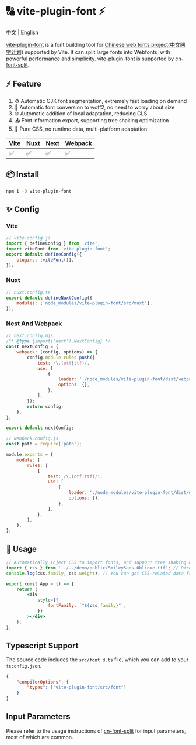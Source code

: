 # 🔠 vite-plugin-font ⚡

[中文](https://github.com/KonghaYao/cn-font-split/blob/ts/packages/vite/README_zh.md) | [English](https://github.com/KonghaYao/cn-font-split/blob/ts/packages/vite/README.md)

[vite-plugin-font](https://www.npmjs.com/package/vite-plugin-font) is a font building tool for [Chinese web fonts project(中文网字计划)](https://chinese-font.netlify.app) supported by Vite. It can split large fonts into Webfonts, with powerful performance and simplicity. vite-plugin-font is supported by [cn-font-split](https://www.npmjs.com/package/cn-font-split).

## ⚡ Feature

1. ⚙️ Automatic CJK font segmentation, extremely fast loading on demand
2. 🔄 Automatic font conversion to woff2, no need to worry about size
3. 🌐 Automatic addition of local adaptation, reducing CLS
4. 📤 Font information export, supporting tree shaking optimization
5. 🎨 Pure CSS, no runtime data, multi-platform adaptation

| [Vite](#vite) | [Nuxt](#nuxt) | [Next](#nest-and-webpack) | [Webpack](#nest-and-webpack) |
| ------------- | ------------- | ------------------------- | ---------------------------- |
| ✅            | ✅            | ✅                        | ✅                           |

## 📦 Install

```sh
npm i -D vite-plugin-font
```

## ✨ Config

### Vite

```js
// vite.config.js
import { defineConfig } from 'vite';
import viteFont from 'vite-plugin-font';
export default defineConfig({
    plugins: [viteFont()],
});
```

### Nuxt

```js
// nuxt.config.ts
export default defineNuxtConfig({
    modules: ['node_modules/vite-plugin-font/src/nuxt'],
});
```

### Nest And Webpack

```js
// next.config.mjs
/** @type {import('next').NextConfig} */
const nextConfig = {
    webpack: (config, options) => {
        config.module.rules.push({
            test: /\.(otf|ttf)/,
            use: [
                {
                    loader: './node_modules/vite-plugin-font/dist/webpack.mjs',
                    options: {},
                },
            ],
        });
        return config;
    },
};

export default nextConfig;
```

```js
// webpack.config.js
const path = require('path');

module.exports = {
    module: {
        rules: [
            {
                test: /\.(otf|ttf)/i,
                use: [
                    {
                        loader: './node_modules/vite-plugin-font/dist/webpack.mjs',
                        options: {},
                    },
                ],
            },
        ],
    },
};
```

## 🚀 Usage

```jsx
// Automatically inject CSS to import fonts, and support tree shaking optimization of font information!
import { css } from '../../demo/public/SmileySans-Oblique.ttf'; // Directly import font files
console.log(css.family, css.weight); // You can get CSS-related data from here

export const App = () => {
    return (
        <div
            style={{
                fontFamily: `"${css.family}"`,
            }}
        ></div>
    );
};
```

## Typescript Support

The source code includes the `src/font.d.ts` file, which you can add to your `tsconfig.json`.

```json
{
    "compilerOptions": {
        "types": ["vite-plugin-font/src/font"]
    }
}
```

## Input Parameters

Please refer to the usage instructions of [cn-font-split](https://www.npmjs.com/package/cn-font-split) for input parameters, most of which are common.
